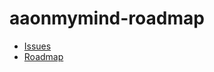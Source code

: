 # aaonmymind-roadmap

- [Issues](https://github.com/yktakaha4/aaonmymind-roadmap/issues/new)
- [Roadmap](https://github.com/yktakaha4/aaonmymind-roadmap/projects/1)
